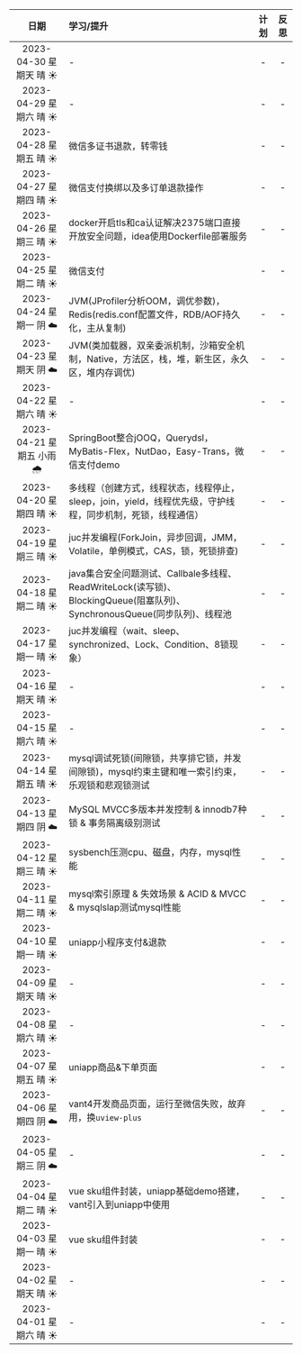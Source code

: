 |          日期          | 学习/提升                                                                                      | 计划  | 反思  |
|:--------------------:|:-------------------------------------------------------------------------------------------|:---:|:---:|
| 2023-04-30 星期天 晴 ☀️  | -                                                                                          |  -  |  -  |
| 2023-04-29 星期六 晴 ☀️  | -                                                                                          |  -  |  -  |
| 2023-04-28 星期五 晴 ☀️  | 微信多证书退款，转零钱                                                                                |  -  |  -  |
| 2023-04-27 星期四 晴 ☀️  | 微信支付换绑以及多订单退款操作                                                                            |  -  |  -  |
| 2023-04-26 星期三 晴 ☀️  | docker开启tls和ca认证解决2375端口直接开放安全问题，idea使用Dockerfile部署服务                                      |  -  |  -  |
| 2023-04-25 星期二 晴 ☀️  | 微信支付                                                                                       |  -  |  -  |
| 2023-04-24 星期一 阴 ☁️  | JVM(JProfiler分析OOM，调优参数)，Redis(redis.conf配置文件，RDB/AOF持久化，主从复制)                             |  -  |  -  |
| 2023-04-23 星期天 阴 ☁️  | JVM(类加载器，双亲委派机制，沙箱安全机制，Native，方法区，栈，堆，新生区，永久区，堆内存调优)                                       |  -  |  -  |
| 2023-04-22 星期六 晴 ☀️  | -                                                                                          |  -  |  -  |
| 2023-04-21 星期五 小雨 🌧 | SpringBoot整合jOOQ，Querydsl，MyBatis-Flex，NutDao，Easy-Trans，微信支付demo                          |  -  |  -  |
| 2023-04-20 星期四 晴 ☀️  | 多线程（创建方式，线程状态，线程停止，sleep，join，yield，线程优先级，守护线程，同步机制，死锁，线程通信）                               |  -  |  -  |
| 2023-04-19 星期三 晴 ☀️  | juc并发编程(ForkJoin，异步回调，JMM，Volatile，单例模式，CAS，锁，死锁排查)                                        |  -  |  -  |
| 2023-04-18 星期二 晴 ☀️  | java集合安全问题测试、Callbale多线程、ReadWriteLock(读写锁)、BlockingQueue(阻塞队列)、SynchronousQueue(同步队列)、线程池 |  -  |  -  |
| 2023-04-17 星期一 晴 ☀️  | juc并发编程（wait、sleep、synchronized、Lock、Condition、8锁现象）                                       |  -  |  -  |
| 2023-04-16 星期天 晴 ☀️  | -                                                                                          |  -  |  -  |
| 2023-04-15 星期六 晴 ☀️  | -                                                                                          |  -  |  -  |
| 2023-04-14 星期五 晴 ☀️  | mysql调试死锁(间隙锁，共享排它锁，并发间隙锁)，mysql约束主键和唯一索引约束，乐观锁和悲观锁测试                                      |  -  |  -  |
| 2023-04-13 星期四 阴 ☁️  | MySQL MVCC多版本并发控制 & innodb7种锁 & 事务隔离级别测试                                                   |  -  |  -  |
| 2023-04-12 星期三 晴 ☀️  | sysbench压测cpu、磁盘，内存，mysql性能                                                                |  -  |  -  |
| 2023-04-11 星期二 晴 ☀️  | mysql索引原理 & 失效场景 & ACID & MVCC & mysqlslap测试mysql性能                                        |  -  |  -  |
| 2023-04-10 星期一 晴 ☀️  | uniapp小程序支付&退款                                                                             |  -  |  -  |
| 2023-04-09 星期天 晴 ☀️  | -                                                                                          |  -  |  -  |
| 2023-04-08 星期六 晴 ☀️  | -                                                                                          |  -  |  -  |
| 2023-04-07 星期五 晴 ☀️  | uniapp商品&下单页面                                                                              |  -  |  -  |
| 2023-04-06 星期四 阴 ☁️  | vant4开发商品页面，运行至微信失败，故弃用，换`uview-plus`                                                      |  -  |  -  |
| 2023-04-05 星期三 阴 ☁️  | -                                                                                          |  -  |  -  |
| 2023-04-04 星期二 晴 ☀️  | vue sku组件封装，uniapp基础demo搭建，vant引入到uniapp中使用                                                |  -  |  -  |
| 2023-04-03 星期一 晴 ☀️  | vue sku组件封装                                                                                |  -  |  -  |
| 2023-04-02 星期天 晴 ☀️  | -                                                                                          |  -  |  -  |
| 2023-04-01 星期六 晴 ☀️  | -                                                                                          |  -  |  -  |
